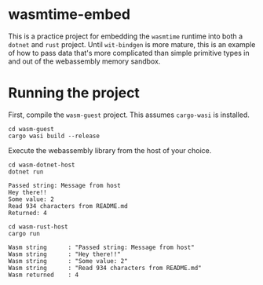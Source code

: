 # wasmtime-embed
This is a practice project for embedding the `wasmtime` runtime into both
a `dotnet` and `rust` project. Until `wit-bindgen` is more mature, this
is an example of how to pass data that's more complicated than simple
primitive types in and out of the webassembly memory sandbox.

# Running the project
First, compile the `wasm-guest` project. This assumes `cargo-wasi` is
installed.

```
cd wasm-guest
cargo wasi build --release
```

Execute the webassembly library from the host of your choice.

```
cd wasm-dotnet-host
dotnet run

Passed string: Message from host
Hey there!!
Some value: 2
Read 934 characters from README.md
Returned: 4
```

```
cd wasm-rust-host
cargo run

Wasm string      : "Passed string: Message from host"
Wasm string      : "Hey there!!"
Wasm string      : "Some value: 2"
Wasm string      : "Read 934 characters from README.md"
Wasm returned    : 4
```
